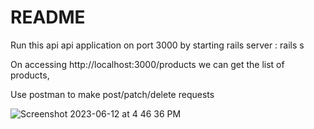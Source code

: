 # README

Run this api api application on port 3000 by starting rails server : rails s

On accessing http://localhost:3000/products we can get the list of products,

Use postman to make post/patch/delete requests

![Screenshot 2023-06-12 at 4 46 36 PM](https://github.com/niharikabhavaraju/api_provider/assets/31915502/f784d986-73b9-474c-b793-d8c60c91d9cf)
